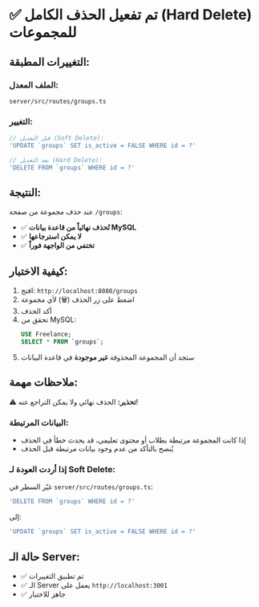 # ✅ تم تفعيل الحذف الكامل (Hard Delete) للمجموعات

## التغييرات المطبقة:

### الملف المعدل:
`server/src/routes/groups.ts`

### التغيير:
```typescript
// قبل التعديل (Soft Delete):
'UPDATE `groups` SET is_active = FALSE WHERE id = ?'

// بعد التعديل (Hard Delete):
'DELETE FROM `groups` WHERE id = ?'
```

## النتيجة:

عند حذف مجموعة من صفحة `/groups`:
- ✅ **تُحذف نهائياً من قاعدة بيانات MySQL**
- ✅ **لا يمكن استرجاعها**
- ✅ **تختفي من الواجهة فوراً**

## كيفية الاختبار:

1. افتح: `http://localhost:8080/groups`
2. اضغط على زر الحذف (🗑️) لأي مجموعة
3. أكد الحذف
4. تحقق من MySQL:
   ```sql
   USE Freelance;
   SELECT * FROM `groups`;
   ```
5. ستجد أن المجموعة المحذوفة **غير موجودة** في قاعدة البيانات

## ملاحظات مهمة:

⚠️ **تحذير:** الحذف نهائي ولا يمكن التراجع عنه!

### البيانات المرتبطة:
- إذا كانت المجموعة مرتبطة بطلاب أو محتوى تعليمي، قد يحدث خطأ في الحذف
- يُنصح بالتأكد من عدم وجود بيانات مرتبطة قبل الحذف

### إذا أردت العودة لـ Soft Delete:
غيّر السطر في `server/src/routes/groups.ts`:
```typescript
'DELETE FROM `groups` WHERE id = ?'
```
إلى:
```typescript
'UPDATE `groups` SET is_active = FALSE WHERE id = ?'
```

## حالة الـ Server:
- ✅ تم تطبيق التغييرات
- ✅ الـ Server يعمل على `http://localhost:3001`
- ✅ جاهز للاختبار
